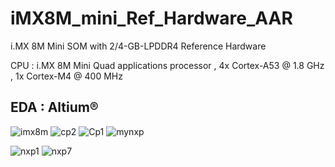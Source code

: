 # iMX8M_mini_Ref_Hardware_AAR
  i.MX 8M Mini SOM with 2/4-GB-LPDDR4 Reference Hardware



CPU : i.MX 8M Mini Quad applications processor , 4x Cortex-A53 @ 1.8 GHz , 1x Cortex-M4 @ 400 MHz

## EDA : Altium®


![imx8m](https://user-images.githubusercontent.com/20875467/136380296-03939aa4-e670-4e0c-8cd8-558230ead868.PNG)
![cp2](https://user-images.githubusercontent.com/20875467/136378231-682880b9-eec2-4896-b2ce-605a3ca8bca2.JPG)
![Cp1](https://user-images.githubusercontent.com/20875467/136378313-6321d010-f9d8-41df-92ef-a951aba25257.JPG)
![mynxp](https://user-images.githubusercontent.com/20875467/136378813-556f1c6d-afc5-4a39-9066-3dcc885ff897.JPG)

![nxp1](https://user-images.githubusercontent.com/20875467/136378831-f91145e1-e46c-4d13-a847-c908fa242a8d.JPG)
![nxp7](https://user-images.githubusercontent.com/20875467/136378918-3fca08bc-89f0-42a1-a412-f4b026c2fc4d.JPG)
